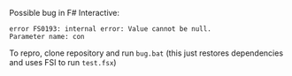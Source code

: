 Possible bug in F# Interactive:

    error FS0193: internal error: Value cannot be null.
    Parameter name: con


To repro, clone repository and run ``bug.bat`` (this just restores dependencies and uses FSI to run ``test.fsx``)


